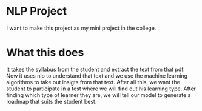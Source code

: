 # NLP Project

I want to make this project as my mini project in the college.

# What this does

It takes the syllabus from the student and extract the text from that pdf. 
Now it uses nlp to understand that text and we use the machine learning algorithms to take out insigts from that text.
After all this, we want the student to participate in a test where we will find out his learning type.
After finding which type of learner they are, we  will tell our model to generate a roadmap that suits the student best.
